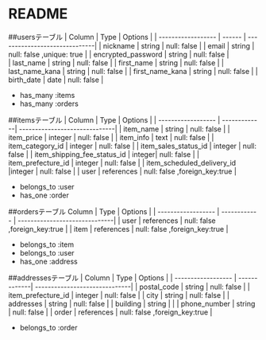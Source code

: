 # README
##usersテーブル
| Column             | Type   | Options                       |
| ------------------ | ------ | ------------------------------|
| nickname           | string | null: false                   |
| email              | string | null: false ,unique: true     |
| encrypted_password | string | null: false                   |  
| last_name          | string | null: false                   |
| first_name         | string | null: false                   |
| last_name_kana     | string | null: false                   |
| first_name_kana    | string | null: false                   |
| birth_date         | date   | null: false                   |

- has_many :items
- has_many :orders


##itemsテーブル
| Column             | Type         | Options                       |
| ------------------ | -------------| ------------------------------|
| item_name          | string       | null: false                   |
| item_price         | integer      | null: false                   |
| item_info          | text         | null: false                   |
| item_category_id   | integer      | null: false                   |
| item_sales_status_id | integer    | null: false                   |
| item_shipping_fee_status_id | integer| null: false                |
| item_prefecture_id | integer      | null: false               |
| item_scheduled_delivery_id |integer | null: false                 |
| user               | references   | null: false ,foreign_key:true |

- belongs_to :user
- has_one :order

##ordersテーブル
 Column              | Type         | Options                       |
| ------------------ | ------------ | ------------------------------|
| user               | references   | null: false ,foreign_key:true |
| item               | references   | null: false ,foreign_key:true |

- belongs_to :item
- belongs_to :user
- has_one :address


##addressesテーブル
| Column             | Type         | Options                       |
| ------------------ | -------------| ------------------------------|
| postal_code        | string       | null: false                   |
| item_prefecture_id | integer      | null: false                   |
| city               | string       | null: false                   |
| addresses          | string       | null: false                   |
| building           | string       |                               |
| phone_number       | string       | null: false                   |
| order              | references   | null: false ,foreign_key:true |

- belongs_to :order
